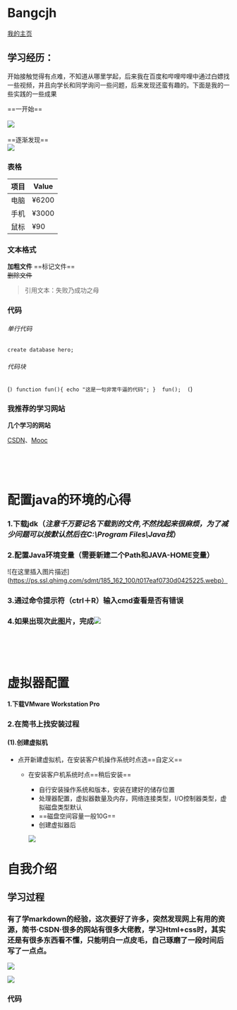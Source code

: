 # Bangcjh
   [我的主页](https://github.com/Bangcjh)  
    
## 学习经历：
开始接触觉得有点难，不知道从哪里学起，后来我在百度和哔哩哔哩中通过白嫖找一些视频，并且向学长和同学询问一些问题，后来发现还蛮有趣的。下面是我的一些实践的一些成果


==一开始==
<br>
<br>
![](https://imgconvert.csdnimg.cn/aHR0cHM6Ly9wcy5zc2wucWhpbWcuY29tL3NkbXQvMTI1XzE2Ml8xMDAvdDAxNGVmNGU5YTBlODdkYzViMi53ZWJw?x-oss-process=image/format,png)
<br>
<br>
==逐渐发现==
<br>
![](https://imgconvert.csdnimg.cn/aHR0cHM6Ly9wMC5zc2wucWhpbWdzNC5jb20vZG1zbWZsLzEyMF85NV8vdDAxZDkwMzFmNjFhZWY2MzZiMi5naWY)

### 表格
项目     | Value
-------- | -----
电脑  | ¥6200
手机  | ¥3000
鼠标  | ¥90


### 文本格式
**加粗文件**
==标记文件==  
~~删除文件~~

>引用文本：失败乃成功之母

### 代码
###### 单行代码

`create database hero;`
###### 代码块

(```) function fun(){ echo "这是一句非常牛逼的代码"; } 
fun(); 
(```)



### 我推荐的学习网站
**几个学习的网站**

[CSDN][1]、[Mooc][2]

[1]:https://www.csdn.net/ "CSDN"
[2]:https://www.icourse163.org/ "Mooc"


<br>
<br>
<br>

 #   配置java的环境的心得
 
###  1.下载jdk（_注意千万要记名下载到的文件,不然找起来很麻烦，为了减少问题可以按默认然后在C:\Program Files\Java找_）
###  2.配置Java环境变量（需要新建二个Path和JAVA-HOME变量）
![在这里插入图片描述](https://ps.ssl.qhimg.com/sdmt/185_162_100/t017eaf0730d0425225.webp）
###  3.通过命令提示符（ctrl＋R）输入cmd查看是否有错误
###  4.如果出现次此图片，完成![](https://img-blog.csdnimg.cn/2019112322002950.png?x-oss-process=image/watermark,type_ZmFuZ3poZW5naGVpdGk,shadow_10,text_aHR0cHM6Ly9ibG9nLmNzZG4ubmV0L3dlaXhpbl80NTg5OTU2OQ==,size_16,color_FFFFFF,t_70)
<br>
<br>
<br>

#  虚拟器配置

#### 1.下载VMware Workstation Pro
### 2.在简书上找安装过程
#### (1).创建虚拟机
- 点开新建虚拟机，在安装客户机操作系统时点选==自定义==
  * 在安装客户机系统时点==稍后安装==
    + 自行安装操作系统和版本，安装在建好的储存位置
    + 处理器配置，虚拟器数量及内存，网络连接类型，I/O控制器类型，虚拟磁盘类型默认
    + ==磁盘空间容量一般10G==
    + 创建虚拟器后
    
     ![](https://img-blog.csdnimg.cn/2019112422035971.png?x-oss-process=image/watermark,type_ZmFuZ3poZW5naGVpdGk,shadow_10,text_aHR0cHM6Ly9ibG9nLmNzZG4ubmV0L3dlaXhpbl80NTg5OTU2OQ==,size_16,color_FFFFFF,t_70)
 
 
 
<!DOCTYPE html>
<html>
<head>
<meta charset="utf-8">

# 自我介绍

## 学习过程
### 有了学markdown的经验，这次要好了许多，突然发现网上有用的资源，简书·CSDN·很多的网站有很多大佬教，学习Html+css时，其实还是有很多东西看不懂，只能明白一点皮毛，自己琢磨了一段时间后写了一点点。
![](https://img-blog.csdnimg.cn/20191126184801648.png?x-oss-process=image/watermark,type_ZmFuZ3poZW5naGVpdGk,shadow_10,text_aHR0cHM6Ly9ibG9nLmNzZG4ubmV0L3dlaXhpbl80NTg5OTU2OQ==,size_16,color_FFFFFF,t_70)

![](https://img-blog.csdnimg.cn/20191126184858481.png?x-oss-process=image/watermark,type_ZmFuZ3poZW5naGVpdGk,shadow_10,text_aHR0cHM6Ly9ibG9nLmNzZG4ubmV0L3dlaXhpbl80NTg5OTU2OQ==,size_16,color_FFFFFF,t_70)

### 代码
<!DOCTYPE html>
<html>
<head>
<meta charset="utf-8">
	<style type"=txx/css">
		#bangcjh{

  position:fixed;

  top: 0;

  left: 0;

  width:100%;

  height:100%;

  min-width: 1000px;

  z-index:-10;

  zoom: 1;

  background-color: #fff;

  background-repeat: no-repeat;

  background-size: cover;

  -webkit-background-size: cover;

  -o-background-size: cover;

  background-position: center 0;

}
	
	
	
	
	
	</style>


	
</head>
	<p id="bangcjh" style="background-image: url(http://p3.pstatp.com/large/pgc-image/153232108046234aebc0ab6);"></p>
	
<h1>自我介绍</h1>
	
<a href="//https://github.com/Bangcjh">我的主页</a>
<br>		
<br>

<img src="https://www.52doutu.cn/static/temp/pic/fa6aabefbf385835b1bed59c1f5c1f11.jpg" width="200" height="200" />
个
	<h2>首先</h2>
	<font size="4">我是一个热爱运动的boy，有时可能会这样</font><font size="6">，
	<br>
	<img src="https://i02piccdn.sogoucdn.com/dcd3d4972f0f028a" width="200" height="200" />
	<p style="background-color:#FFFF00">但是这并不妨碍我埋头于某个问题几天几夜</font>
	
	<font size="4"><p style="background-color:#00FFFF">我对计算机和数学有浓厚的兴趣，愿意花时间去琢磨他们，对于外在的影响，我可以克服这些诱惑，潜心去完成
	自己的学业和任务,可能我现在没有很高的水平，但是我相信我自己会不断努力来提高自己的实力，希望学长学姐给我一个机会来让我证明自己</font><font size="6">
	
<h3>其次</h3>
	<font size="4">假设我可以进入基地，对于学长学姐的评判指教，我会虚心接受。我也会积极参加各类比赛，面对不会的问题也会想学长学姐请教。</font><font size="6>
		">
	<h3>最后但同样重要的事情</h3>
	<img src="https://www.52doutu.cn/static/temp/pic/2724cd9045e4bec165c2b4e95dee0801.jpg">
